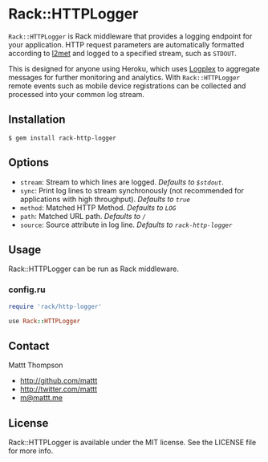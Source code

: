 # Rack::HTTPLogger

`Rack::HTTPLogger` is Rack middleware that provides a logging endpoint for your application. HTTP request parameters are automatically formatted according to [l2met](https://github.com/ryandotsmith/l2met) and logged to a specified stream, such as `STDOUT`.

This is designed for anyone using Heroku, which uses [Logplex](https://devcenter.heroku.com/articles/logplex) to aggregate messages for further monitoring and analytics. With `Rack::HTTPLogger` remote events such as mobile device registrations can be collected and processed into your common log stream.

## Installation

```
$ gem install rack-http-logger
```

## Options

- `stream`: Stream to which lines are logged. _Defaults to `$stdout`_.
- `sync`: Print log lines to stream synchronously (not recommended for applications with high throughput). _Defaults to `true`_
- `method`: Matched HTTP Method. _Defaults to `LOG`_
- `path`: Matched URL path. _Defaults to `/`_
- `source`: Source attribute in log line. _Defaults to `rack-http-logger`_

## Usage

Rack::HTTPLogger can be run as Rack middleware.

### config.ru

```ruby
require 'rack/http-logger'

use Rack::HTTPLogger
```

## Contact

Mattt Thompson

- http://github.com/mattt
- http://twitter.com/mattt
- m@mattt.me

## License

Rack::HTTPLogger is available under the MIT license. See the LICENSE file for more info.
